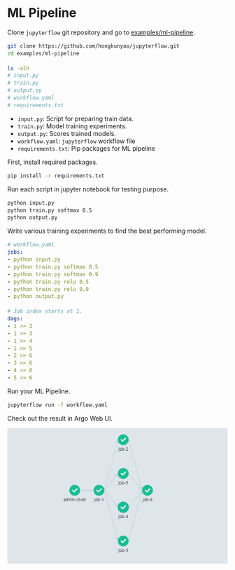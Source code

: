 # ML Pipeline

Clone `jupyterflow` git repository and go to [examples/ml-pipeline](https://github.com/hongkunyoo/jupyterflow/tree/main/examples/ml-pipeline).

```bash
git clone https://github.com/hongkunyoo/jupyterflow.git
cd examples/ml-pipeline

ls -alh
# input.py
# train.py
# output.py
# workflow.yaml
# requirements.txt
```

- `input.py`: Script for preparing train data.
- `train.py`: Model training experiments.
- `output.py`: Scores trained models.
- `workflow.yaml`: `jupyterflow` workflow file
- `requirements.txt`: Pip packages for ML pipeline

First, install required packages.

```bash
pip install -r requirements.txt
```

Run each script in jupyter notebook for testing purpose.

```bash
python input.py
python train.py softmax 0.5
python output.py
```

Write various training experiments to find the best performing model.

```yaml
# workflow.yaml
jobs:
- python input.py 
- python train.py softmax 0.5
- python train.py softmax 0.9
- python train.py relu 0.5
- python train.py relu 0.9
- python output.py

# Job index starts at 1.
dags:
- 1 >> 2
- 1 >> 3
- 1 >> 4
- 1 >> 5
- 2 >> 6
- 3 >> 6
- 4 >> 6
- 5 >> 6
```

Run your ML Pipeline.

```bash
jupyterflow run -f workflow.yaml
```

Check out the result in Argo Web UI.

![](../images/ml-pipeline.png)
